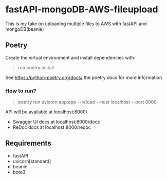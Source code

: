 # fastAPI-mongoDB-AWS-fileupload

This is my take on uploading multiple files to AWS with fastAPI and mongoDB(beanie)

## Poetry
Create the virtual environment and install dependencies with:

> run poetry install

See https://python-poetry.org/docs/ the poetry docs for more information

### How to run? 
> poetry run uvicorn app:app --reload --host localhost --port 8000

API will be available at localhost:8000/
* Swagger UI docs at localhost:8000/docs
* ReDoc docs at localhost:8000/redoc

## Requirements
* fastAPI
* uvicorn[standard]
* beanie
* boto3
